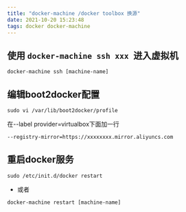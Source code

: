 ```yaml
---
title: "docker-machine /docker toolbox 换源"
date: 2021-10-20 15:23:48
tags: docker docker-machine
---
```


## 使用 ``docker-machine ssh xxx ``进入虚拟机

```
docker-machine ssh [machine-name]
```

## 编辑boot2docker配置

```
sudo vi /var/lib/boot2docker/profile
```

在--label provider=virtualbox下面加一行

```
--registry-mirror=https://xxxxxxxx.mirror.aliyuncs.com
```

## 重启docker服务

```
sudo /etc/init.d/docker restart
```

* 或者

```
docker-machine restart [machine-name]
```
